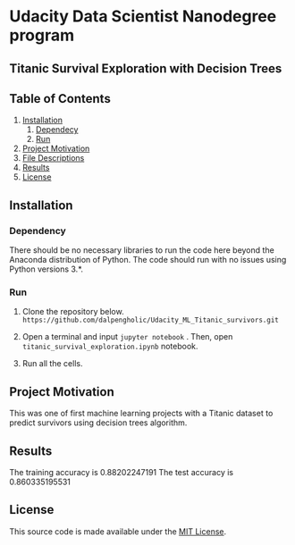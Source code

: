 # Udacity Data Scientist Nanodegree program
## Titanic Survival Exploration with Decision Trees 

## Table of Contents
1. [Installation](#installation)
   1. [Dependecy](#dependency)
   2. [Run](#run)
2. [Project Motivation](#motivation)
3. [File Descriptions](#files)
4. [Results](#results)
5. [License](#licensing)

<a name="installation"></a>
## Installation 

<a name="dependency"></a>
### Dependency
There should be no necessary libraries to run the code here beyond the Anaconda distribution of Python.  The code should run with no issues using Python versions 3.*.

<a name="run"></a>
### Run
1. Clone the repository below.
`https://github.com/dalpengholic/Udacity_ML_Titanic_survivors.git`

2. Open a terminal and input `jupyter notebook` . Then, open `titanic_survival_exploration.ipynb` notebook.

3. Run all the cells.

## Project Motivation<a name="motivation"></a>
This was one of first machine learning projects with a Titanic dataset to predict survivors using decision trees algorithm.


## Results<a name="results"></a>
The training accuracy is 0.88202247191
The test accuracy is 0.860335195531


## License<a name="license"></a>
This source code is made available under the [MIT License](https://github.com/dalpengholic/Udacity_ML_Titanic_survivors/blob/master/LICENSE).
